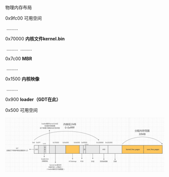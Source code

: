 物理内存布局

0x9fc00	   可用空间

​					  .........

0x70000	  **内核文件kernel.bin**

​				 	.........
​			 		.........

0x7c00		 **MBR**

​		   		  .........

0x1500		**内核映像**

​		 			.........

0x900		  **loader（GDT在此）**

0x500		  可用空间			





![](https://raw.githubusercontent.com/yanyanran/pictures/75774e489fa525d7fd5491a679bfdefe5e47c9a2/yerOS%E7%89%A9%E7%90%86%E5%86%85%E5%AD%98%E5%B8%83%E5%B1%80.png)